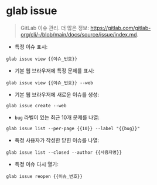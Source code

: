 # glab issue

> GitLab 이슈 관리.
> 더 많은 정보: <https://gitlab.com/gitlab-org/cli/-/blob/main/docs/source/issue/index.md>.

- 특정 이슈 표시:

`glab issue view {{이슈_번호}}`

- 기본 웹 브라우저에 특정 문제를 표시:

`glab issue view {{이슈_번호}} --web`

- 기본 웹 브라우저에 새로운 이슈를 생성:

`glab issue create --web`

- `bug` 라벨이 있는 최근 10개 문제를 나열:

`glab issue list --per-page {{10}} --label "{{bug}}"`

- 특정 사용자가 작성한 닫힌 이슈를 나열:

`glab issue list --closed --author {{사용자명}}`

- 특정 이슈 다시 열기:

`glab issue reopen {{이슈_번호}}`
